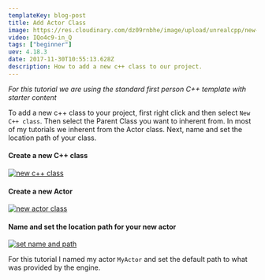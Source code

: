 ```yaml
---
templateKey: blog-post
title: Add Actor Class
image: https://res.cloudinary.com/dz09rnbhe/image/upload/unrealcpp/new-cpp-class_ucxd6a.jpg
video: IQo4c9-in_Q
tags: ["beginner"]
uev: 4.18.3
date: 2017-11-30T10:55:13.628Z 
description: How to add a new c++ class to our project.
---
```

*For this tutorial we are using the standard first person C++ template with starter content*

To add a new c++ class to your project, first right click and then select `New C++ class`. Then select the Parent Class you want to inherent from. In most of my tutorials we inherent from the Actor class. Next, name and set the location path of your class.

#### Create a new C++ class
[![new c++ class](https://res.cloudinary.com/dz09rnbhe/image/upload/unrealcpp/new-cpp-class_ucxd6a.jpg "new c++ class")](https://res.cloudinary.com/dz09rnbhe/image/upload/unrealcpp/new-cpp-class_ucxd6a.jpg)

#### Create a new Actor
[![new actor class](https://res.cloudinary.com/dz09rnbhe/image/upload/unrealcpp/new-actor_wsbhy4.jpg "new actor class")](https://res.cloudinary.com/dz09rnbhe/image/upload/unrealcpp/new-actor_wsbhy4.jpg)

#### Name and set the location path for your new actor
[![set name and path](https://res.cloudinary.com/dz09rnbhe/image/upload/unrealcpp/name-and-location-for-actor_cqfoe7.jpg "set name and path")](https://res.cloudinary.com/dz09rnbhe/image/upload/unrealcpp/name-and-location-for-actor_cqfoe7.jpg)

For this tutorial I named my actor `MyActor` and set the default path to what was provided by the engine.
